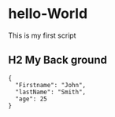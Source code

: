 # hello-World
This is my first script
## H2 **My Back ground**
```
{
  "Firstname": "John",
  "lastName": "Smith",
  "age": 25
}
```
